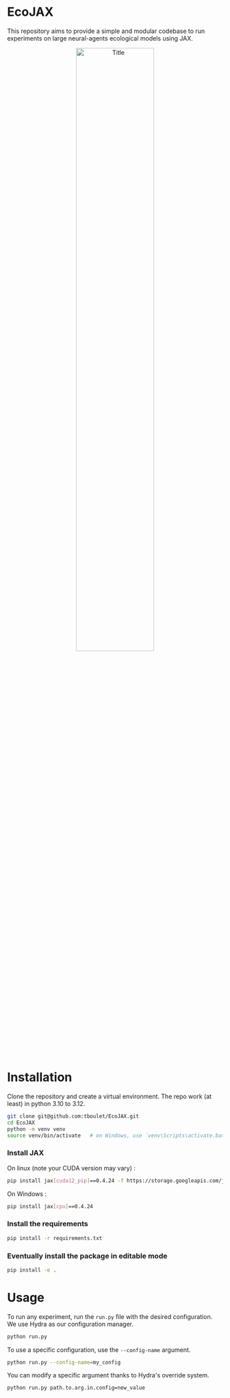 # EcoJAX
This repository aims to provide a simple and modular codebase to run experiments on large neural-agents ecological models using JAX.

<p align="center">
  <img src="assets/video.gif" alt="Title" width="60%"/>
</p>

# Installation

Clone the repository and create a virtual environment.
The repo work (at least) in python 3.10 to 3.12.

```bash
git clone git@github.com:tboulet/EcoJAX.git
cd EcoJAX
python -m venv venv
source venv/bin/activate   # on Windows, use `venv\Scripts\activate.bat`
```

### Install JAX

On linux (note your CUDA version may vary) :
```bash
pip install jax[cuda12_pip]==0.4.24 -f https://storage.googleapis.com/jax-releases/jax_cuda_releases.html
```

On Windows :
```bash
pip install jax[cpu]==0.4.24
```

### Install the requirements

```bash
pip install -r requirements.txt
```

### Eventually install the package in editable mode

```bash
pip install -e .
```


# Usage

To run any experiment, run the ``run.py`` file with the desired configuration. We use Hydra as our configuration manager.

```bash
python run.py
```

To use a specific configuration, use the ``--config-name`` argument.

```bash
python run.py --config-name=my_config
```
 
You can modify a specific argument thanks to Hydra's override system.

```bash
python run.py path.to.arg.in.config=new_value
```

